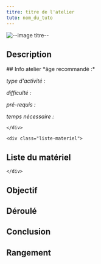```yaml
---
titre: titre de l'atelier
tuto: nom_du_tuto
---
```


![--image titre--]()

## Description

<div class="info-fiche">
	<div class="info-atelier">
## Info atelier
*âge recommandé :*

*type d'activité :*

*difficulté :*

*pré-requis :*

*temps nécessaire :*

	</div>

	<div class="liste-materiel">
## Liste du matériel

	</div>
</div>

## Objectif

## Déroulé

## Conclusion

## Rangement
